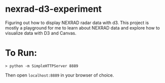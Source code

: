 # nexrad-d3-experiment
Figuring out how to display NEXRAD radar data with d3. This project is mostly a playground for me to learn about
NEXRAD data and explore how to visualize data with D3 and Canvas.


# To Run:
```shell
> python -m SimpleHTTPServer 8889
```
Then open `localhost:8889` in your browser of choice.
